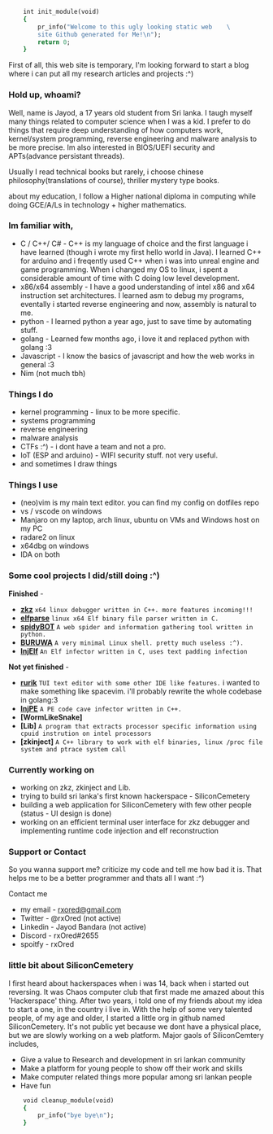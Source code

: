 ```ruby
    int init_module(void)
    {
        pr_info("Welcome to this ugly looking static web    \ 
        site Github generated for Me!\n");
        return 0;
    }
``` 

First of all, this web site is temporary, I'm looking forward to start a blog where i can put all my research articles and projects :^)

### Hold up, whoami?

Well, name is Jayod, a 17 years old student from Sri lanka. I taugh myself many things related to computer science when I was a kid. I prefer to do things that require deep understanding of how computers work, kernel/system programming, reverse engineering and malware analysis to be more precise. Im also interested in BIOS/UEFI security and APTs(advance persistant threads).
 
Usually I read technical books but rarely, i choose chinese philosophy(translations of course), thriller mystery type books. 

about my education, I follow a Higher national diploma in computing while doing GCE/A/Ls in technology + higher mathematics. 

### Im familiar with,

- C / C++/ C# - C++ is my language of choice and the first language i have learned (though i wrote my first hello world in Java). I learned C++ for arduino and i freqently used C++ when i was into unreal engine and game programming. When i changed my OS to linux, i spent a considerable amount of time with C doing low level development.
- x86/x64 assembly - I have a good understanding of intel x86 and x64 instruction set architectures. I learned asm to debug my programs, eventally i started reverse engineering and now, assembly is natural to me.
- python - I learned python a year ago, just to save time by automating stuff.
- golang - Learned few months ago, i love it and replaced python with golang :3
- Javascript - I know the basics of javascript and how the web works in general :3
- Nim (not much tbh)

### Things I do

- kernel programming - linux to be more specific.
- systems programming
- reverse engineering
- malware analysis
- CTFs :^) - i dont have a team and not a pro. 
- IoT (ESP and arduino) - WIFI security stuff. not very useful.
- and sometimes I draw things

### Things I use
    
- (neo)vim is my main text editor. you can find my config on dotfiles repo
- vs / vscode on windows
- Manjaro on my laptop, arch linux, ubuntu on VMs and Windows host on my PC 
- radare2 on linux
- x64dbg on windows
- IDA on both

### Some cool projects I did/still doing :^)

**Finished** - 
- **[zkz](https://github.com/rxOred/zkz.git)** `x64 linux debugger written in C++. more features incoming!!!`
- **[elfparse](https://github.com/rxOred/elfparse.git)** `linux x64 Elf binary file parser written in C.`
- **[spidyBOT](https://github.com/rxOred/spidyBOT.git)** `A web spider and information gathering tool written in python.`
- **[BURUWA](https://github.com/rxOred/BURUWA.git)** `A very minimal Linux shell. pretty much useless :^).`
- **[InjElf](https://github.com/rxOred/InjElf.git)** `An Elf infector written in C, uses text padding infection`
    
**Not yet finished** - 
- **[rurik](https://github.com/rxOred/rurik.git)** `TUI text editor with some other IDE like features.` i wanted to make something like spacevim. i'll probably rewrite the whole codebase in golang:3
- **[InjPE](https://github.com/rxOred/InjPE.git)** `A PE code cave infector written in C++.`
- **[WormLikeSnake]**
- **[Lib]** `A program that extracts processor specific information using cpuid instrution on intel processors` 
- **[zkinject]** `A C++ library to work with elf binaries, linux /proc file system and ptrace system call`

### Currently working on

- working on zkz, zkinject and Lib.
- trying to build sri lanka's first known hackerspace - SiliconCemetery
- building a web application for SiliconCemetery with few other people (status - UI design is done)
- working on an efficient terminal user interface for zkz debugger and implementing runtime code injection and elf reconstruction
   
### Support or Contact

So you wanna support me? criticize my code and tell me how bad it is. That helps me to be a better programmer and thats all I want :^)

Contact me
- my email - rxored@gmail.com
- Twitter - @rxOred (not active)
- Linkedin - Jayod Bandara (not active)
- Discord - rxOred#2655
- spoitfy - rxOred
   
### little bit about SiliconCemetery
    
I first heard about hackerspaces when i was 14, back when i started out reversing. It was Chaos computer club that first made me amazed about this 'Hackerspace' thing. After two years, i told one of my friends about my idea to start a one, in the country i live in. With the help of some very talented people, of my age and older, I started a little org in github named SiliconCemetery. It's not public yet because we dont have a physical place, but we are slowly working on a web platform. Major gaols of SiliconCemtery includes,

- Give a value to Research and development in sri lankan community
- Make a platform for young people to show off their work and skills
- Make computer related things more popular among sri lankan people
- Have fun


 

```ruby
    void cleanup_module(void)
    {
        pr_info("bye bye\n");    
    }
```
